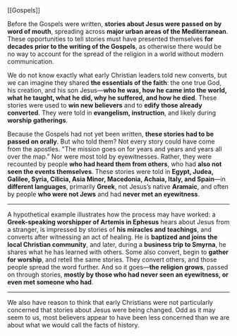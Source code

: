 [[Gospels]]

Before the Gospels were written, **stories about Jesus were passed on by word of mouth**, spreading across **major urban areas of the Mediterranean**. These opportunities to tell stories must have presented themselves **for decades prior to the writing of the Gospels**, as otherwise there would be no way to account for the spread of the religion in a world without modern communication.

We do not know exactly what early Christian leaders told new converts, but we can imagine they shared **the essentials of the faith**: the one true God, his creation, and his son Jesus—**who he was, how he came into the world, what he taught, what he did, why he suffered, and how he died**. These stories were used to **win new believers** and to **edify those already converted**. They were told in **evangelism, instruction**, and likely during **worship gatherings**.

Because the Gospels had not yet been written, **these stories had to be passed on orally**. But who told them? Not every story could have come from the apostles. "The mission goes on for years and years and years all over the map." Nor were most told by eyewitnesses. Rather, they were recounted by people **who had heard them from others**, who had **also not seen the events themselves**. These stories were told in **Egypt, Judea, Galilee, Syria, Cilicia, Asia Minor, Macedonia, Achaia, Italy, and Spain**—in **different languages**, primarily **Greek**, not Jesus’s native **Aramaic**, and often by people **who were not Jews** and had **never met an eyewitness**.

---

A hypothetical example illustrates how the process may have worked: a **Greek-speaking worshipper of Artemis in Ephesus** hears about Jesus from a stranger, is impressed by stories of **his miracles and teachings**, and converts after witnessing an act of healing. He is **baptized and joins the local Christian community**, and later, during a **business trip to Smyrna**, he shares what he has learned with others. Some also convert, begin to **gather for worship**, and retell the same stories. They convert others, and those people spread the word further. And so it goes—**the religion grows**, passed on through stories, **mostly by those who had never seen an eyewitness, or even met someone who had**.

---

We also have reason to think that early Christians were not particularly concerned that stories about Jesus were being changed. Odd as it may seem to us, most believers appear to have been less concerned than we are about what we would call the facts of history.